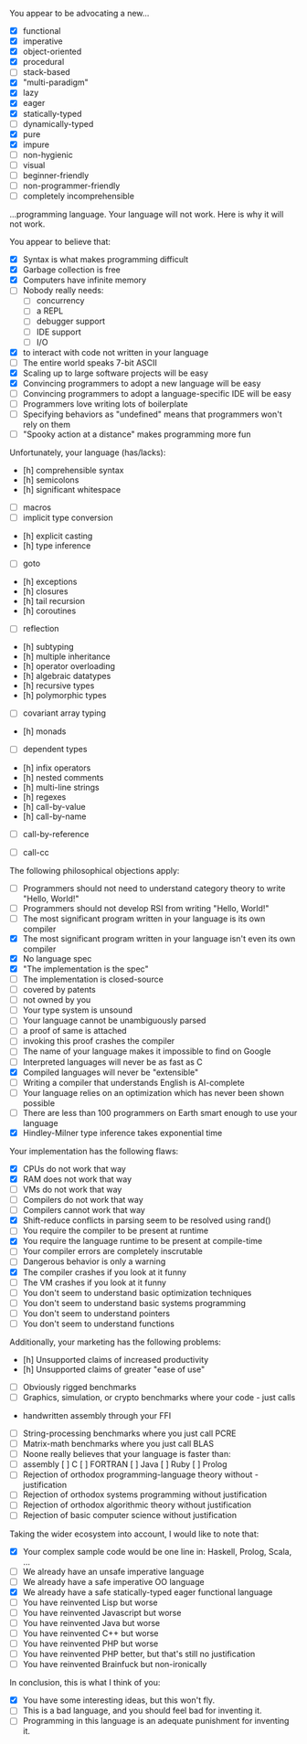 You appear to be advocating a new...

- [x] functional 
- [x] imperative 
- [x] object-oriented 
- [x] procedural 
- [ ] stack-based
- [x] "multi-paradigm" 
- [x] lazy 
- [x] eager 
- [x] statically-typed 
- [ ] dynamically-typed
- [x] pure 
- [x] impure 
- [ ] non-hygienic 
- [ ] visual 
- [ ] beginner-friendly
- [ ] non-programmer-friendly 
- [ ] completely incomprehensible

...programming language. Your language will not work. Here is why it will not work.

You appear to believe that:
- [x] Syntax is what makes programming difficult
- [x] Garbage collection is free 
- [x] Computers have infinite memory
- [ ] Nobody really needs:
  - [ ] concurrency 
  - [ ] a REPL 
  - [ ] debugger support 
  - [ ] IDE support 
  - [ ] I/O
- [x] to interact with code not written in your language
- [ ] The entire world speaks 7-bit ASCII
- [x] Scaling up to large software projects will be easy
- [x] Convincing programmers to adopt a new language will be easy
- [ ] Convincing programmers to adopt a language-specific IDE will be easy
- [ ] Programmers love writing lots of boilerplate
- [ ] Specifying behaviors as "undefined" means that programmers won't rely on them
- [ ] "Spooky action at a distance" makes programming more fun

Unfortunately, your language (has/lacks):
- [h] comprehensible syntax 
- [h] semicolons 
- [h] significant whitespace 
- [ ] macros
- [ ] implicit type conversion 
- [h] explicit casting 
- [h] type inference
- [ ] goto 
- [h] exceptions 
- [h] closures 
- [h] tail recursion 
- [h] coroutines
- [ ] reflection 
- [h] subtyping 
- [h] multiple inheritance 
- [h] operator overloading
- [h] algebraic datatypes 
- [h] recursive types 
- [h] polymorphic types
- [ ] covariant array typing 
- [h] monads 
- [ ] dependent types
- [h] infix operators 
- [h] nested comments 
- [h] multi-line strings
- [h] regexes
- [h] call-by-value 
- [h] call-by-name 
- [ ] call-by-reference
- [ ] call-cc


The following philosophical objections apply:

- [ ] Programmers should not need to understand category theory to write "Hello, World!"
- [ ] Programmers should not develop RSI from writing "Hello, World!"
- [ ] The most significant program written in your language is its own compiler
- [x] The most significant program written in your language isn't even its own compiler
- [x] No language spec
- [x] "The implementation is the spec"
- [ ] The implementation is closed-source 
- [ ] covered by patents 
- [ ] not owned by you
- [ ] Your type system is unsound
- [ ] Your language cannot be unambiguously parsed
- [ ] a proof of same is attached
- [ ] invoking this proof crashes the compiler
- [ ] The name of your language makes it impossible to find on Google
- [ ] Interpreted languages will never be as fast as C
- [x] Compiled languages will never be "extensible"
- [ ] Writing a compiler that understands English is AI-complete
- [ ] Your language relies on an optimization which has never been shown possible
- [ ] There are less than 100 programmers on Earth smart enough to use your language
- [x] Hindley-Milner type inference takes exponential time

Your implementation has the following flaws:
- [x] CPUs do not work that way
- [x] RAM does not work that way
- [ ] VMs do not work that way
- [ ] Compilers do not work that way
- [ ] Compilers cannot work that way
- [x] Shift-reduce conflicts in parsing seem to be resolved using rand()
- [ ] You require the compiler to be present at runtime
- [x] You require the language runtime to be present at compile-time
- [ ] Your compiler errors are completely inscrutable
- [ ] Dangerous behavior is only a warning
- [x] The compiler crashes if you look at it funny
- [ ] The VM crashes if you look at it funny
- [ ] You don't seem to understand basic optimization techniques
- [ ] You don't seem to understand basic systems programming
- [ ] You don't seem to understand pointers
- [ ] You don't seem to understand functions

Additionally, your marketing has the following problems:
- [h] Unsupported claims of increased productivity
- [h] Unsupported claims of greater "ease of use"
- [ ] Obviously rigged benchmarks
- [ ] Graphics, simulation, or crypto benchmarks where your code - just calls
- handwritten assembly through your FFI
- [ ] String-processing benchmarks where you just call PCRE
- [ ] Matrix-math benchmarks where you just call BLAS
- [ ] Noone really believes that your language is faster than:
- [ ] assembly [ ] C [ ] FORTRAN [ ] Java [ ] Ruby [ ] Prolog
- [ ] Rejection of orthodox programming-language theory without - justification
- [ ] Rejection of orthodox systems programming without justification
- [ ] Rejection of orthodox algorithmic theory without justification
- [ ] Rejection of basic computer science without justification

Taking the wider ecosystem into account, I would like to note that:
- [x] Your complex sample code would be one line in: Haskell, Prolog, Scala, ...
- [ ] We already have an unsafe imperative language
- [ ] We already have a safe imperative OO language
- [x] We already have a safe statically-typed eager functional language
- [ ] You have reinvented Lisp but worse
- [ ] You have reinvented Javascript but worse
- [ ] You have reinvented Java but worse
- [ ] You have reinvented C++ but worse
- [ ] You have reinvented PHP but worse
- [ ] You have reinvented PHP better, but that's still no justification
- [ ] You have reinvented Brainfuck but non-ironically

In conclusion, this is what I think of you:
- [x] You have some interesting ideas, but this won't fly.
- [ ] This is a bad language, and you should feel bad for inventing it.
- [ ] Programming in this language is an adequate punishment for inventing it.